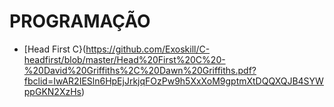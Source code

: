 # PROGRAMAÇÃO
- [Head First C}(https://github.com/Exoskill/C-headfirst/blob/master/Head%20First%20C%20-%20David%20Griffiths%2C%20Dawn%20Griffiths.pdf?fbclid=IwAR2IESln6HpEjJrkjqFOzPw9h5XxXoM9gptmXtDQQXQJB4SYWppGKN2XzHs)